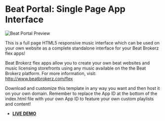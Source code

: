 Beat Portal: Single Page App Interface
============
![Beat Portal Preview](http://www.beatbrokerz.com/flex/interface/beatportal/preview.png)

This is a full page HTML5 responsive music interface which can be used on your own website as a complete standalone interface for your Beat Brokerz flex apps!

Beat Brokerz flex apps allow you to create your own beat websites and music licensing storefronts using any music available on the the Beat Brokerz platform. For more information, visit: http://www.beatbrokerz.com/flex

Download and customize this template in any way you want and then host it on your own domain. Remember to replace the App ID at the bottom of the index.html file with your own App ID to feature your own custom playlists and content!

* [**LIVE DEMO**](http://www.beatbrokerz.com/flex/interface/beatportal/index.html)

